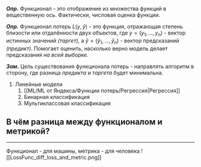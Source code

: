 
***Опр.*** Функционал - это отображение из множества функций в вещественную ось. Фактически, числовая оценка функции. 

***Опр.*** Функционал потерь $L(y, \hat{y})$ - это функция, отражающая степень близости или отдалённости двух объектов, где $y = (y_1, ..., y_n)$ - вектор истинных значений *(таргет)*, а $\hat{y} = (\hat{y}_1, ..., \hat{y}_n)$ - вектор предсказаний *(предикт)*. Помогает оценить, насколько верно модель делает предсказания *на всей выборке*. 

***Зам.*** Цель существования функционала потерь - направлять алгоритм в сторону, где разница *предикта* и *таргета* будет минимальна.

1. Линейные модели
	1. [[ML/ML от Яндекса/Функции потерь/Регрессия|Регрессия]]
	2. Бинарная классификация
	3. Мультиклассовая классификация

## В чём разница между функционалом и метрикой?
---
Функционал - для машины, метрика - для человека
![[LossFunc_diff_loss_and_metric.png]]